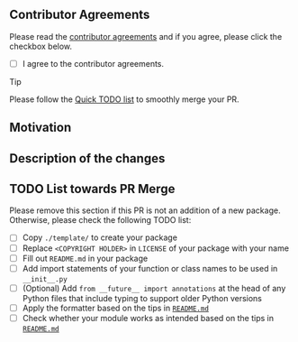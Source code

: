 ## Contributor Agreements

Please read the [contributor agreements](https://github.com/optuna/optunahub-registry/blob/main/CONTRIBUTING.md#contributor-agreements) and if you agree, please click the checkbox below.

- [ ] I agree to the contributor agreements.

> [!TIP]
> Please follow the [Quick TODO list](https://github.com/optuna/optunahub-registry/tree/main?tab=readme-ov-file#quick-todo-list-towards-contribution) to smoothly merge your PR.

## Motivation

<!-- Describe your motivation why you will submit this PR. This is useful for reviewers to understand the context of PR. -->

## Description of the changes

<!-- Describe the changes in this PR. -->

## TODO List towards PR Merge

Please remove this section if this PR is not an addition of a new package.
Otherwise, please check the following TODO list:


- [ ] Copy `./template/` to create your package
- [ ] Replace `<COPYRIGHT HOLDER>` in `LICENSE` of your package with your name
- [ ] Fill out `README.md` in your package
- [ ] Add import statements of your function or class names to be used in `__init__.py`
- [ ] (Optional) Add `from __future__ import annotations` at the head of any Python files that include typing to support older Python versions
- [ ] Apply the formatter based on the tips in [`README.md`](https://github.com/optuna/optunahub-registry/tree/main)
- [ ] Check whether your module works as intended based on the tips in [`README.md`](https://github.com/optuna/optunahub-registry/tree/main)
